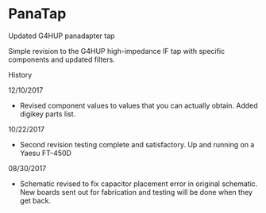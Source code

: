 # PanaTap
Updated G4HUP panadapter tap

Simple revision to the G4HUP high-impedance IF tap with specific components and updated filters.

History

12/10/2017 
 - Revised component values to values that you can actually obtain. Added digikey parts list.

10/22/2017
 - Second revision testing complete and satisfactory. Up and running on a Yaesu FT-450D

08/30/2017
 - Schematic revised to fix capacitor placement error in original schematic. New boards sent out for fabrication and testing will be done when they get back.
